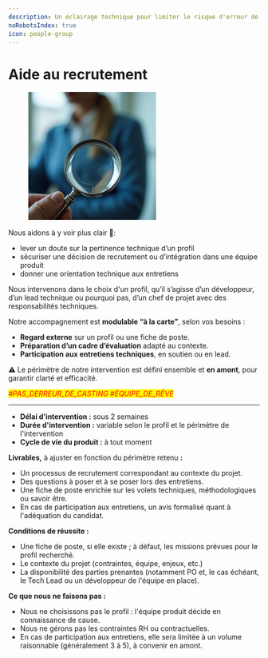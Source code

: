 ```yaml
---
description: Un éclairage technique pour limiter le risque d'erreur de casting.
noRobotsIndex: true
icon: people-group
---
```


# Aide au recrutement

<figure><img src="../../.gitbook/assets/image-D_g-rF5n39gwhI21P9FPX.png" alt="Image d&#x27;une recherche de personne" width="256"><figcaption></figcaption></figure>

Nous aidons à y voir plus clair 🔎:
* lever un doute sur la pertinence technique d’un profil
* sécuriser une décision de recrutement ou d’intégration dans une équipe produit
* donner une orientation technique aux entretiens

Nous intervenons dans le choix d'un profil, qu’il s’agisse d’un développeur, d’un lead technique ou pourquoi pas, d’un chef de projet avec des responsabilités techniques.

Notre accompagnement est **modulable “à la carte”**, selon vos besoins :

* **Regard externe** sur un profil ou une fiche de poste.
* **Préparation d’un cadre d’évaluation** adapté au contexte.
* **Participation aux entretiens techniques**, en soutien ou en lead.

⚠️ Le périmètre de notre intervention est défini ensemble et **en amont**, pour garantir clarté et efficacité.



_<mark style="color:red;">#PAS\_DERREUR\_DE\_CASTING  #ÉQUIPE\_DE\_RÊVE</mark>_

***



* **Délai d'intervention :** sous 2 semaines
* **Durée d'intervention :** variable selon le profil et le périmètre de l'intervention
* **Cycle de vie du produit :** à tout moment



**Livrables,** à ajuster en fonction du périmètre retenu **:**&#x20;

* Un processus de recrutement correspondant au contexte du projet.
* Des questions à poser et à se poser lors des entretiens.
* Une fiche de poste enrichie sur les volets techniques, méthodologiques ou savoir être.
* En cas de participation aux entretiens, un avis formalisé quant à l'adéquation du candidat.



**Conditions de réussite :**&#x20;

* Une fiche de poste, si elle existe ; à défaut, les missions prévues pour le profil recherché.
* Le contexte du projet (contraintes, équipe, enjeux, etc.)
* La disponibilité des parties prenantes (notamment PO et, le cas échéant, le Tech Lead ou un développeur de l'équipe en place).



**Ce que nous ne faisons pas :**&#x20;

* Nous ne choisissons pas le profil : l'équipe produit décide en connaissance de cause.
* Nous ne gérons pas les contraintes RH ou contractuelles.
* En cas de participation aux entretiens, elle sera limitée à un volume raisonnable (généralement 3 à 5), à convenir en amont.

